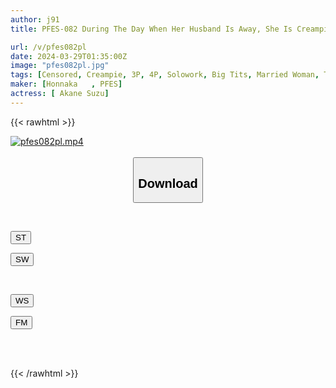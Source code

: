 ```yaml
---
author: j91
title: PFES-082 During The Day When Her Husband Is Away, She Is Creampied By Her Father-in-law And The Old Men From The Neighborhood Association. Suzu Aiho

url: /v/pfes082pl
date: 2024-03-29T01:35:00Z
image: "pfes082pl.jpg"
tags: [Censored, Creampie, 3P, 4P, Solowork, Big Tits, Married Woman, Titty Fuck	]
maker: [Honnaka   , PFES]
actress: [ Akane Suzu]
---
```



{{< rawhtml >}}

<div class="video" data-videoid="QkzVLrJRLLIGAm">
    <a href="javascript:;">
        <img src="/v/pfes082pl/pfes082pl.jpg" width="WIDTH" height="HEIGHT" alt="pfes082pl.mp4" loading="lazy">
    </a>
</div>

<script type="text/javascript" src="https://j91.asia/asset/on-demand-st.js"></script>

<br>
  <link rel="stylesheet" href="https://j91.asia/asset/bs5.css">
  
  <center>
  <button class="btn btn-primary" type="button" data-bs-toggle="collapse" data-bs-target=".multi-collapse" aria-expanded="false" aria-controls="multiCollapseExample1 multiCollapseExample2"><h2>Download</h2></button></center>
</p>
<div class="row">
  <div class="col">
    <div class="collapse multi-collapse" id="multiCollapseExample1">
      <div class="card card-body">
	      	      <br>
<div class="buttons">  
<p><a href="https://streamtape.to/v/QkzVLrJRLLIGAm" target="_blank"><button class="btn-hover color-3"><i class="fa fa-download"></i> ST</button></a></p>
<p><a href="https://asnwish.com/9857xpmybo4t" target="_blank"><button class="btn-hover color-2"><i class="fa fa-download"></i> SW</button></a></p></div>
    </div>
  </div>
</div>
  <div class="col">
    <div class="collapse multi-collapse" id="multiCollapseExample2">
      <div class="card card-body">
	      <br>
<div class="buttons">
<p><a href="https://wolfstream.tv/d7ffqjrkq7bt"><button class="btn-hover color-9"><i class="fa fa-download"></i> WS</button></a></p>
<p><a href="https://filemoon.sx/d/4qvbly4m70os"><button class="btn-hover color-8"><i class="fa fa-download"></i> FM</button></a></p></div>
<br><br>
      </div>
    </div>
  </div>
</div>

{{< /rawhtml >}}